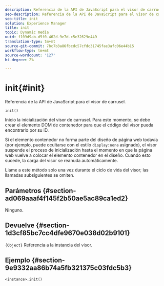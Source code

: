 ```yaml
---
description: Referencia de la API de JavaScript para el visor de carrusel.
seo-description: Referencia de la API de JavaScript para el visor de carrusel.
seo-title: init
solution: Experience Manager
title: init
topic: Dynamic media
uuid: f109d9ab-d5f0-462d-9e7d-c5e32629e449
translation-type: tm+mt
source-git-commit: 7bc7b3a86fbcdc57cfdc31745fae3afc06e44b15
workflow-type: tm+mt
source-wordcount: '127'
ht-degree: 2%

---
```



# init{#init}

Referencia de la API de JavaScript para el visor de carrusel.

`init()`

Inicio la inicialización del visor de carrusel. Para este momento, se debe crear el elemento DOM de contenedor para que el código del visor pueda encontrarlo por su ID.

Si el elemento contenedor no forma parte del diseño de página web todavía (por ejemplo, puede ocultarse con el estilo `display:none` asignado), el visor suspende el proceso de inicialización hasta el momento en que la página web vuelve a colocar el elemento contenedor en el diseño. Cuando esto sucede, la carga del visor se reanuda automáticamente.

Llame a este método solo una vez durante el ciclo de vida del visor; las llamadas subsiguientes se omiten.

## Parámetros {#section-ad069aaaf4f145f2b50ae5ac89ca1ed2}

Ninguno.

## Devuelve {#section-1d3cf85bc7cc4dfe9670e038d02b9101}

`{Object}` Referencia a la instancia del visor.

## Ejemplo {#section-9e9332aa86b74a5fb321375c03fdc5b3}

```
<instance>.init()
```

